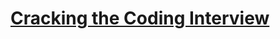 # [Cracking the Coding Interview](https://www.hackerrank.com/domains/tutorials/cracking-the-coding-interview)

